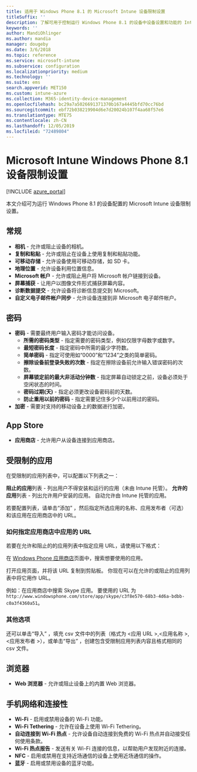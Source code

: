 ```yaml
---
title: 适用于 Windows Phone 8.1 的 Microsoft Intune 设备限制设置
titleSuffix: ''
description: 了解可用于控制运行 Windows Phone 8.1 的设备中设备设置和功能的 Intune 设置。
keywords: ''
author: MandiOhlinger
ms.author: mandia
manager: dougeby
ms.date: 3/6/2018
ms.topic: reference
ms.service: microsoft-intune
ms.subservice: configuration
ms.localizationpriority: medium
ms.technology: ''
ms.suite: ems
search.appverid: MET150
ms.custom: intune-azure
ms.collection: M365-identity-device-management
ms.openlocfilehash: bc29a7a5026691371370b167a4445bfd70cc76bd
ms.sourcegitcommit: ebf72b038219904d6e7d20024b107f4aa68f57e6
ms.translationtype: MTE75
ms.contentlocale: zh-CN
ms.lasthandoff: 12/05/2019
ms.locfileid: "72489804"
---
```

# <a name="microsoft-intune-windows-phone-81-device-restriction-settings"></a>Microsoft Intune Windows Phone 8.1 设备限制设置

[!INCLUDE [azure_portal](../includes/azure_portal.md)]

本文介绍可为运行 Windows Phone 8.1 的设备配置的 Microsoft Intune 设备限制设置。


## <a name="general"></a>常规

- **相机** - 允许或阻止设备的相机。
- **复制和粘贴** - 允许或阻止在设备上使用复制和粘贴功能。
- **可移动存储** - 允许设备使用可移动存储，如 SD 卡。
- **地理位置** - 允许设备利用位置信息。
- **Microsoft 帐户** - 允许或阻止用户将 Microsoft 帐户链接到设备。
- **屏幕捕获** - 让用户以图像文件形式捕获屏幕内容。
- **诊断数据提交** - 允许设备将诊断信息提交到 Microsoft。
- **自定义电子邮件帐户同步** - 允许设备连接到非 Microsoft 电子邮件帐户。

## <a name="password"></a>密码

- **密码** - 需要最终用户输入密码才能访问设备。
  - **所需的密码类型** - 指定需要的密码类型，例如仅限字母数字或数字。
  - **最短密码长度** - 指定密码中所需的最少字符数。
  - **简单密码** - 指定可使用如“0000”和“1234”之类的简单密码。
  - **擦除设备前登录失败的次数** - 指定在擦除设备前允许输入错误密码的次数。
  - **屏幕锁定前的最大非活动分钟数** - 指定屏幕自动锁定之前，设备必须处于空闲状态的时间。
  - **密码过期(天)** - 指定必须更改设备密码前的天数。
  - **防止重用以前的密码** - 指定需要记住多少个以前用过的密码。
- **加密** - 需要对支持的移动设备上的数据进行加密。

## <a name="app-store"></a>App Store

- **应用商店** - 允许用户从设备连接到应用商店。

## <a name="restricted-apps"></a>受限制的应用

在受限制的应用列表中，可以配置以下列表之一：

**阻止的应用**列表 - 列出用户不得安装和运行的应用（未由 Intune 托管）。
**允许的应用**列表 - 列出允许用户安装的应用。 自动允许由 Intune 托管的应用。

若要配置列表，请单击“添加”  ，然后指定所选应用的名称、应用发布者（可选）和该应用在应用商店中的 URL。

### <a name="how-to-specify-the-url-to-an-app-in-the-store"></a>如何指定应用商店中应用的 URL

若要在允许和阻止的的应用列表中指定应用 URL，请使用以下格式：

在 [Windows Phone 应用商店](https://www.microsoft.com/store/apps/windows-phone)页面中，搜索想要使用的应用。

打开应用页面，并将该 URL 复制到剪贴板。 你现在可以在允许的或阻止的应用列表中将它用作 URL。

例如：在应用商店中搜索 Skype 应用。 要使用的 URL 为 `http://www.windowsphone.com/store/app/skype/c3f8e570-68b3-4d6a-bdbb-c0a3f4360a51`。



### <a name="additional-options"></a>其他选项

还可以单击“导入”  ，填充 csv 文件中的列表（格式为 <应用 URL  >,<应用名称  >,<应用发布者  >），或单击“导出”  ，创建包含受限制应用列表内容且格式相同的 csv 文件。


## <a name="browser"></a>浏览器

- **Web 浏览器** - 允许或阻止设备上的内置 Web 浏览器。

## <a name="cellular-and-connectivity"></a>手机网络和连接性

- **Wi-Fi** - 启用或禁用设备的 Wi-Fi 功能。
- **Wi-Fi Tethering** - 允许在设备上使用 Wi-Fi Tethering。
- **自动连接到 Wi-Fi 热点** - 允许设备自动连接到免费的 Wi-Fi 热点并自动接受任何使用条款。
- **Wi-Fi 热点报告** - 发送有关 Wi-Fi 连接的信息，以帮助用户发现附近的连接。
- **NFC** - 启用或禁用在支持近场通信的设备上使用近场通信的操作。
- **蓝牙** - 启用或禁用设备的蓝牙功能。
